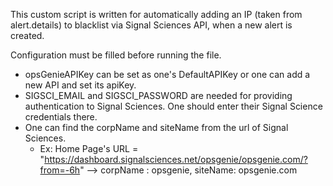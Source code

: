 This custom script is written for automatically adding an IP (taken from alert.details) to blacklist via Signal Sciences API, when a new alert is created.

Configuration must be filled before running the file.
   * opsGenieAPIKey can be set as one's DefaultAPIKey or one can add a new API and set its apiKey.
   * SIGSCI_EMAIL and SIGSCI_PASSWORD are needed for providing authentication to Signal Sciences. One should enter their Signal Science credentials there.
   * One can find the corpName and siteName from the url of Signal Sciences.
        * Ex: Home Page's URL = "https://dashboard.signalsciences.net/opsgenie/opsgenie.com/?from=-6h" --> corpName : opsgenie, siteName: opsgenie.com
    
    
